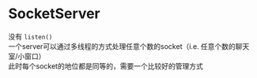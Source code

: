 # SocketServer



没有 `listen()`  
一个server可以通过多线程的方式处理任意个数的socket（i.e. 任意个数的聊天室/小窗口）  
此时每个socket的地位都是同等的，需要一个比较好的管理方式
